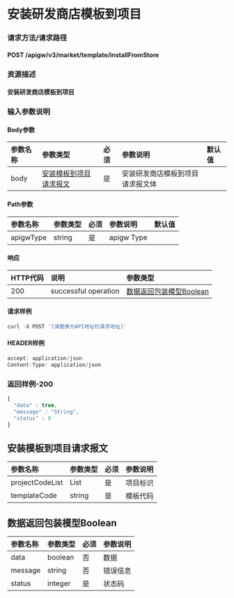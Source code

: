 # 安装研发商店模板到项目

### 请求方法/请求路径

#### POST  /apigw/v3/market/template/installFromStore

### 资源描述

#### 安装研发商店模板到项目

### 输入参数说明

#### Body参数

| 参数名称 | 参数类型 | 必须 | 参数说明 | 默认值 |
| :--- | :--- | :--- | :--- | :--- |
| body | [安装模板到项目请求报文]() | 是 | 安装研发商店模板到项目请求报文体 |  |

#### Path参数

| 参数名称 | 参数类型 | 必须 | 参数说明 | 默认值 |
| :--- | :--- | :--- | :--- | :--- |
| apigwType | string | 是 | apigw Type |  |

#### 响应

| HTTP代码 | 说明 | 参数类型 |
| :--- | :--- | :--- |
| 200 | successful operation | [数据返回包装模型Boolean]() |

#### 请求样例

```javascript
curl -X POST '[请替换为API地址栏请求地址]'
```

#### HEADER样例

```javascript
accept: application/json
Content-Type: application/json
```

### 返回样例-200

```javascript
{
  "data" : true,
  "message" : "String",
  "status" : 0
}
```

## 安装模板到项目请求报文

| 参数名称 | 参数类型 | 必须 | 参数说明 |
| :--- | :--- | :--- | :--- |
| projectCodeList | List | 是 | 项目标识 |
| templateCode | string | 是 | 模板代码 |

## 数据返回包装模型Boolean

| 参数名称 | 参数类型 | 必须 | 参数说明 |
| :--- | :--- | :--- | :--- |
| data | boolean | 否 | 数据 |
| message | string | 否 | 错误信息 |
| status | integer | 是 | 状态码 |

